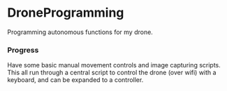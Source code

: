 # DroneProgramming
Programming autonomous functions for my drone.


### Progress

Have some basic manual movement controls and image capturing scripts. This all run through a central script to control the drone (over wifi) with a keyboard, and can be expanded to a controller. 

